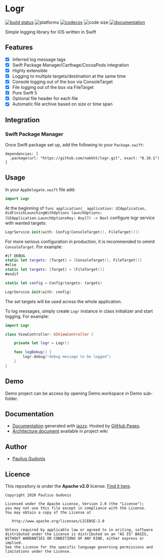 # Logr

[![build status](https://travis-ci.com/nakkht/logr.svg?branch=develop)](https://travis-ci.com/nakkht/logr)
![platforms](https://img.shields.io/badge/platforms-iOS%20%7C%20macOS%20%7C%20tvOS%20%7C%20watchOS-brightgreen)
[![codecov](https://codecov.io/gh/nakkht/logr/branch/develop/graph/badge.svg)](https://codecov.io/gh/nakkht/logr)
![code size](https://img.shields.io/github/languages/code-size/nakkht/logr?color=brightgreen)
[![documentation](https://img.shields.io/badge/doc-reference-brightgreen)](https://nakkht.github.io/logr/)

Simple logging library for iOS written in Swift

## Features

- [x] Inferred log message tags
- [x] Swift Package Manager/Carthage/CocoaPods integration
- [x] Highly extensible
- [x] Logging to multiple targets/destination at the same time
- [x] Console logging out of the box via ConsoleTarget
- [x] File logging out of the box via FileTarget 
- [x] Pure Swift 5
- [x] Optional file header for each file
- [x] Automatic file archive based on size or time span

## Integration

### Swift Package Manager

Once Swift package set up, add the following to your `Package.swift`:

```
dependencies: [
  .package(url: "https://github.com/nakkht/logr.git", exact: "0.10.1")
]
```

## Usage

In your `AppDelegate.swift` file add:

```swift
import Logr
```

At the beginning of `func application(_ application: UIApplication, didFinishLaunchingWithOptions launchOptions: [UIApplication.LaunchOptionsKey: Any]?) -> Bool` configure logr service with wanted targets:

```swift
LogrService.init(with: Config(ConsoleTarget(), FileTarget()))
``` 

For more serious configuration in production, it is recommended to ommit `ConsoleTarget`. For example:

```swift
#if DEBUG
static let targets: [Target] = [ConsoleTarget(), FileTarget()]
#else
static let targets: [Target] = [FileTarget()]
#endif

static let config = Config(targets: targets)

LogrService.init(with: config)
```

The set targets will be used across the whole application.

To log messages, simply create `Logr` instance in class initializer and start logging. For example:

```swift
import Logr

class ViewController: UIViewController {

    private let logr = Logr()

    func logDebug() {
        logr.debug("debug message to be logged")
    }
}
```

## Demo

Demo project can be access by opening Demo.workspace in Demo sub-folder.

## Documentation

- [Documentation](https://nakkht.github.io/logr/) generated with [jazzy](https://github.com/realm/jazzy). Hosted by [GitHub Pages](https://pages.github.com).
- [Architecture document](https://github.com/nakkht/logr/wiki/Architecture) available in project wiki

## Author
* [Paulius Gudonis](https://pgu.dev)

## Licence
This repository is under the **Apache v2.0** license. [Find it here](https://github.com/nakkht/logr/blob/master/LICENSE).

    Copyright 2020 Paulius Gudonis

    Licensed under the Apache License, Version 2.0 (the "License");
    you may not use this file except in compliance with the License.
    You may obtain a copy of the License at

       http://www.apache.org/licenses/LICENSE-2.0

    Unless required by applicable law or agreed to in writing, software
    distributed under the License is distributed on an "AS IS" BASIS,
    WITHOUT WARRANTIES OR CONDITIONS OF ANY KIND, either express or implied.
    See the License for the specific language governing permissions and
    limitations under the License.

